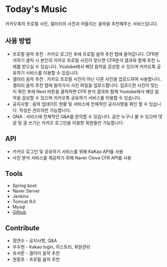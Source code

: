 # Today's Music 
카카오톡의 프로필 사진, 갤러리의 사진과 어울리는 음악을 추천해주는 서비스입니다.

## 사용 방법

- 프로필 음악 추천 : 카카오 로그인 후에 프로필 음악 추천 탭에 들어갑니다. CFR분석하기 클릭 시 본인의 카카오 프로필 사진이 맞으면 CFR분석 결과와 함께 추천 노래를 받으실 수 있습니다. Youtube에서 해당 음악을 감상할 수 있으며 카카오톡 공유하기 서비스를 이용할 수 있습니다.
- 갤러리 음악 추천 : 카카오 프로필 사진이 아닌 다른 사진을 업로드하여 사용합니다. 갤러리 음악 추천 탭에 들어가서 사진 파일을 업로드합니다. 업로드한 사진이 맞는지 확인 후에 Next 버튼을 클릭하면 CFR 분석 결과와 함께 Youtube에서 해당 음악을 감상할 수 있으며 카카오톡  공유하기 서비스를 이용할 수 있습니다.
- 공지사항 : 음악 업데이트 현황 및 서비스에 전체적인 공지사항을 확인 할 수 있습니다. 작성은 관리자만 가능합니다.
- QNA : 서비스에 전체적인 Q&A를 문의할 수 있습니다. 글은 누구나 볼 수 있으며 댓글 및 글 쓰기는 카카오 로그인을 이용한 회원들만 가능합니다.

## API

- 카카오 로그인 및 공유하기 서비스를 위해 KaKao API를 사용
- 사진 분석 서비스를 제공하기 위해 Naver Clova CFR API를 사용

## Tools

- Spring boot
- Naver Server 
- Jenkins
- Tomcat 9.0
- Mysql
- [Github](https://github.com/multicampusproject/multi)

## Contribute

- 정연수 - 공지사항, Q&A
- 우수현 - Kakao login, 히스토리, 회원관리
- 유서준 - 갤러리 음악 추천
- 원종호 - 프로필 음악 추천


